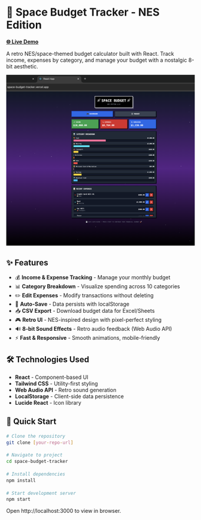 # 🚀 Space Budget Tracker - NES Edition

**[🌐 Live Demo](https://space-budget-tracker.vercel.app/)**

A retro NES/space-themed budget calculator built with React. Track income, expenses by category, and manage your budget with a nostalgic 8-bit aesthetic.

![Space Budget Tracker](screenshot.png)

## ✨ Features

- 💰 **Income & Expense Tracking** - Manage your monthly budget
- 📊 **Category Breakdown** - Visualize spending across 10 categories
- ✏️ **Edit Expenses** - Modify transactions without deleting
- 💾 **Auto-Save** - Data persists with localStorage
- 📥 **CSV Export** - Download budget data for Excel/Sheets
- 🎮 **Retro UI** - NES-inspired design with pixel-perfect styling
- 🔊 **8-bit Sound Effects** - Retro audio feedback (Web Audio API)
- ⚡ **Fast & Responsive** - Smooth animations, mobile-friendly

## 🛠️ Technologies Used

- **React** - Component-based UI
- **Tailwind CSS** - Utility-first styling
- **Web Audio API** - Retro sound generation
- **LocalStorage** - Client-side data persistence
- **Lucide React** - Icon library

## 🚀 Quick Start

```bash
# Clone the repository
git clone [your-repo-url]

# Navigate to project
cd space-budget-tracker

# Install dependencies
npm install

# Start development server
npm start
```

Open http://localhost:3000 to view in browser.
